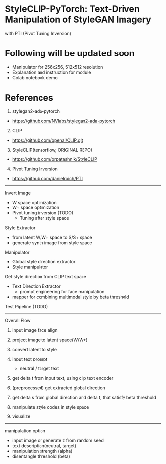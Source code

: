 # StyleCLIP-PyTorch: Text-Driven Manipulation of StyleGAN Imagery 
with PTI (Pivot Tuning Inversion)

# Following will be updated soon
- Manipulator for 256x256, 512x512 resolution
- Explanation and instruction for module
- Colab notebook demo

# References

1. stylegan2-ada-pytorch
- https://github.com/NVlabs/stylegan2-ada-pytorch

2. CLIP
- https://github.com/openai/CLIP.git

3. StyleCLIP(tensorflow, ORIGINAL REPO)
- https://github.com/orpatashnik/StyleCLIP

4. Pivot Tuning Inversion
- https://github.com/danielroich/PTI


--------------
Invert Image
- W space optimization
- W+ space optimization
- Pivot tuning inversion (TODO)
    - Tuning after style space

Style Extractor
- from latent W/W+ space to S/S+ space
- generate synth image from style space

Manipulator
- Global style direction extractor
- Style manipulator

Get style direction from CLIP text space
- Text Direction Extractor
    - prompt engineering for face manipulation
- mapper for combining multimodal style by beta threshold

Test Pipeline (TODO)


--------------
Overall Flow
1. input image face align
2. project image to latent space(W/W+)
3. convert latent to style

4. input text prompt
    - neutral / target text
5. get delta t from input text, using clip text encoder

6. (preprocessed) get extracted global direction
7. get delta s from global direction and delta t, that satisfy beta threshold

8. manipulate style codes in style space
9. visualize


--------------
manipulation option
- input image or generate z from random seed
- text description(neutral, target)
- manipulation strength (alpha)
- disentangle threshold (beta) 
